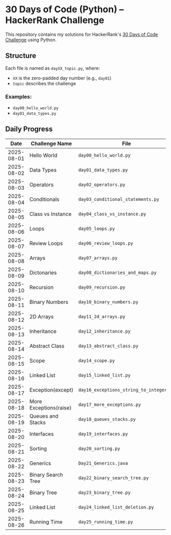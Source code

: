 # 30 Days of Code (Python) – HackerRank Challenge

This repository contains my solutions for HackerRank's [30 Days of Code Challenge](https://www.hackerrank.com/domains/tutorials/30-days-of-code) using Python.

## Structure

Each file is named as `dayXX_topic.py`, where:

- `XX` is the zero-padded day number (e.g., `day01`)
- `topic` describes the challenge

### Examples:

- `day00_hello_world.py`
- `day01_data_types.py`

## Daily Progress

| Date       | Challenge Name         | File                                    |
| ---------- | ---------------------- | --------------------------------------- |
| 2025-08-01 | Hello World            | `day00_hello_world.py`                  |
| 2025-08-02 | Data Types             | `day01_data_types.py`                   |
| 2025-08-03 | Operators              | `day02_operators.py`                    |
| 2025-08-04 | Conditionals           | `day03_conditional_statements.py`       |
| 2025-08-05 | Class vs Instance      | `day04_class_vs_instance.py`            |
| 2025-08-06 | Loops                  | `day05_loops.py`                        |
| 2025-08-07 | Review Loops           | `day06_review_loops.py`                 |
| 2025-08-08 | Arrays                 | `day07_arrays.py`                       |
| 2025-08-09 | Dictonaries            | `day08_dictionaries_and_maps.py`        |
| 2025-08-10 | Recursion              | `day09_recursion.py`                    |
| 2025-08-11 | Binary Numbers         | `day10_binary_numbers.py`               |
| 2025-08-12 | 2D Arrays              | `day11_2d_arrays.py`                    |
| 2025-08-13 | Inheritance            | `day12_inheritance.py`                  |
| 2025-08-14 | Abstract Class         | `day13_abstract_class.py`               |
| 2025-08-15 | Scope                  | `day14_scope.py`                        |
| 2025-08-16 | Linked List            | `day15_linked_list.py`                  |
| 2025-08-17 | Exception(except)      | `day16_exceptions_string_to_integer.py` |
| 2025-08-18 | More Exceptions(raise) | `day17_more_exceptions.py`              |
| 2025-08-19 | Queues and Stacks      | `day18_queues_stacks.py`                |
| 2025-08-20 | Interfaces             | `day19_interfaces.py`                   |
| 2025-08-21 | Sorting                | `day20_sorting.py`                      |
| 2025-08-22 | Generics               | `Day21_Generics.java`                   |
| 2025-08-23 | Binary Search Tree     | `day22_binary_search_tree.py`           |
| 2025-08-24 | Binary Tree            | `day23_binary_tree.py`                  |
| 2025-08-25 | Linked List            | `day24_linked_list_deletion.py`         |
| 2025-08-26 | Running Time           | `day25_running_time.py`                 |
